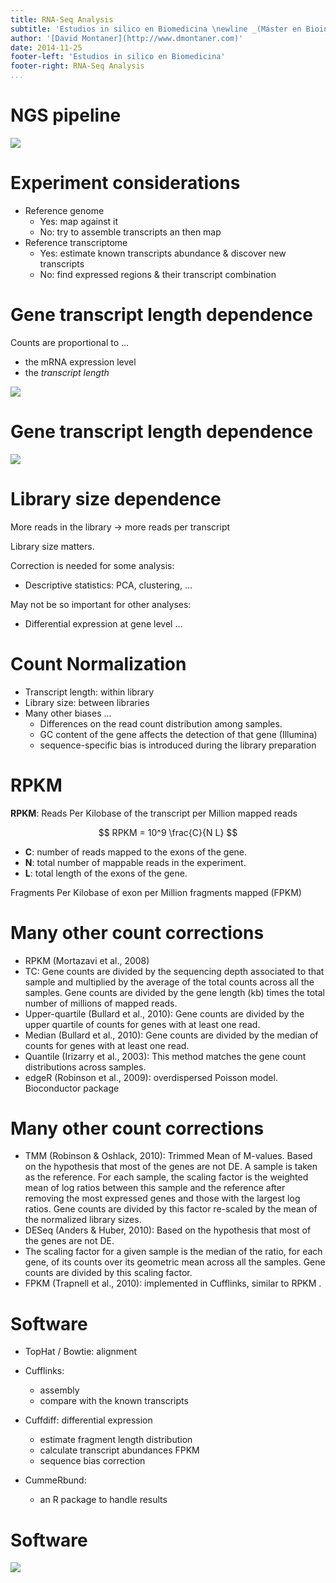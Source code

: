 ```yaml
---
title: RNA-Seq Analysis
subtitle: 'Estudios in silico en Biomedicina \newline _(Máster en Bioinformática, Universidad de Valencia)_'
author: '[David Montaner](http://www.dmontaner.com)'
date: 2014-11-25
footer-left: 'Estudios in silico en Biomedicina'
footer-right: RNA-Seq Analysis
...
```



NGS pipeline
================================================================================

![](images/ngs_pipeline.png)


Experiment considerations
================================================================================

- Reference genome
    + Yes: map against it
    + No: try to assemble transcripts an then map
- Reference transcriptome
    + Yes: estimate known transcripts abundance & discover new transcripts
    + No: find expressed regions & their transcript combination


Gene transcript length dependence
================================================================================

Counts are proportional to ...

- the mRNA expression level
- the _transcript length_

![](images/gene_length_dependence.png)


Gene transcript length dependence
================================================================================

![](images/gene_length.png)


Library size dependence
================================================================================

More reads in the library -> more reads per transcript

Library size matters.

Correction is needed for some analysis:

- Descriptive statistics: PCA, clustering, ...

May not be so important for other analyses:

- Differential expression at gene level ...



Count Normalization
================================================================================

- Transcript length: within library
- Library size: between libraries
- Many other biases ...
    + Differences on the read count distribution among samples.
    + GC content of the gene affects the detection of that gene (Illumina)
    + sequence-specific bias is introduced during the library preparation



RPKM
================================================================================

__RPKM__: Reads Per Kilobase of the transcript per Million mapped reads 

$$ RPKM = 10^9 \frac{C}{N L} $$

- __C__: number of reads mapped to the exons of the gene.
- __N__: total number of mappable reads in the experiment.
- __L__: total length of the exons of the gene.

Fragments Per Kilobase of exon per Million fragments mapped (FPKM)


Many other count corrections
================================================================================

- RPKM (Mortazavi et al., 2008)
- TC: Gene counts are divided by the sequencing depth associated to that sample and
  multiplied by the average of the total counts across all the samples. Gene counts are
  divided by the gene length (kb) times the total number of millions of mapped reads.
- Upper-quartile (Bullard et al., 2010): Gene counts are divided by the upper quartile of counts for genes with at least one read.
- Median (Bullard et al., 2010): Gene counts are divided by the median of counts for genes with at least one read.
- Quantile (Irizarry et al., 2003): This method matches the gene count distributions across samples.
- edgeR (Robinson et al., 2009): overdispersed Poisson model. Bioconductor package


Many other count corrections
================================================================================

- TMM (Robinson & Oshlack, 2010): Trimmed Mean of M-values.
  Based on the hypothesis that most of the genes are not DE.
  A sample is taken as the reference.
  For each sample, the scaling factor is the weighted mean of log ratios between this sample and the
  reference after removing the most expressed genes and those with the largest log ratios.
  Gene counts are divided by this factor re-scaled by the mean of the normalized library sizes.
- DESeq (Anders & Huber, 2010): Based on the hypothesis that most of the genes are not DE.
- The scaling factor for a given sample is the median of the ratio, for each gene,
  of its counts over its geometric mean across all the samples. Gene counts are divided by this scaling factor.
- FPKM (Trapnell et al., 2010): implemented in Cufflinks, similar to RPKM .



Software
================================================================================

- TopHat / Bowtie: alignment

- Cufflinks: 
    + assembly
    + compare with the known transcripts
- Cuffdiff: differential expression
    + estimate fragment length distribution
    + calculate transcript abundances FPKM
    + sequence bias correction
- CummeRbund: 
    + an R package to handle results


Software
================================================================================

![](images/cufflinks_pipeline.png)
